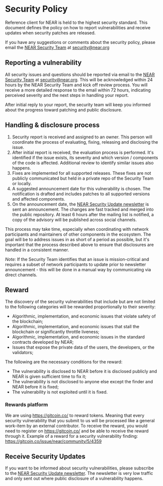 # Security Policy

Reference client for NEAR is held to the highest security standard.
This document defines the policy on how to report vulnerabilities and receive updates when security patches are released.

If you have any suggestions or comments about the security policy, please email the [NEAR Security Team](mailto:security@near.org) at security@near.org

## Reporting a vulnerability

All security issues and questions should be reported via email to the [NEAR Security Team](mailto:security@near.org) at security@near.org.
This will be acknowledged within 24 hours by the NEAR Security Team and kick off review process.
You will receive a more detailed response to the email within 72 hours, indicating perceived severity and the next steps in handling your report.

After initial reply to your report, the security team will keep you informed about the progress toward patching and public disclosure.

## Handling & disclosure process

1. Security report is received and assigned to an owner. This person will coordinate the process of evaluating, fixing, releasing and disclosing the issue.
2. After initial report is received, the evaluation process is performed. It's identified if the issue exists, its severity and which version / components of the code is affected. Additional review to identify similar issues also happens. 
3. Fixes are implemented for all supported releases. These fixes are not publicly communicated but held in a private repo of the Security Team or locally.
4. A suggested announcement date for this vulnerability is chosen. The notification is drafted and includes patches to all supported versions and affected components.
5. On the announcement date, the [NEAR Security Update newsletter](https://groups.google.com/a/near.org/g/security-updates) is sent an announcement. The changes are fast tracked and merged into the public repository. At least 6 hours after the mailing list is notified, a copy of the advisory will be published across social channels. 

This process may take time, especially when coordinating with network participants and maintainers of other components in the ecosystem.
The goal will be to address issues in as short of a period as possible, but it's important that the process described above to ensure that disclosures are handled in a consistent manner.  

*Note:* If the Security Team identifies that an issue is mission-critical and requires a subset of network participants to update prior to newsletter announcement - this will be done in a manual way by communicating via direct channels. 

## Reward

The discovery of the security vulnerabilities that include but are not limited to the following categories will be rewarded proportionally to their severity:
* Algorithmic, implementation, and economic issues that violate safety of the blockchain;
* Algorithmic, implementation, and economic issues that stall the blockchain or significantly throttle liveness;
* Algorithmic, implementation, and economic issues in the standard contracts developed by NEAR;
* Issues that expose the private data of the users, the developers, or the validators;

The following are the necessary conditions for the reward:
* The vulnerability is disclosed to NEAR before it is disclosed publicly and NEAR is given sufficient time to fix it;
* The vulnerability is not disclosed to anyone else except the finder and NEAR before it is fixed;
* The vulnerability is not exploited until it is fixed.

### Rewards platform

We are using https://gitcoin.co/ to reward tokens. Meaning that every security vulnerability that you submit to us will be processed like a general work-item by an external contributor. To receive the reward, you would need to register on https://gitcoin.co/ and be able to receive the reward through it. Example of a reward for a security vulnerability finding: https://gitcoin.co/issue/near/community/5/4359


## Receive Security Updates

If you want to be informed about security vulnerabilities, please subscribe to the [NEAR Security Update newsletter](https://groups.google.com/a/near.org/g/security-updates).
The newsletter is very low traffic and only sent out where public disclosure of a vulnerability happens.
